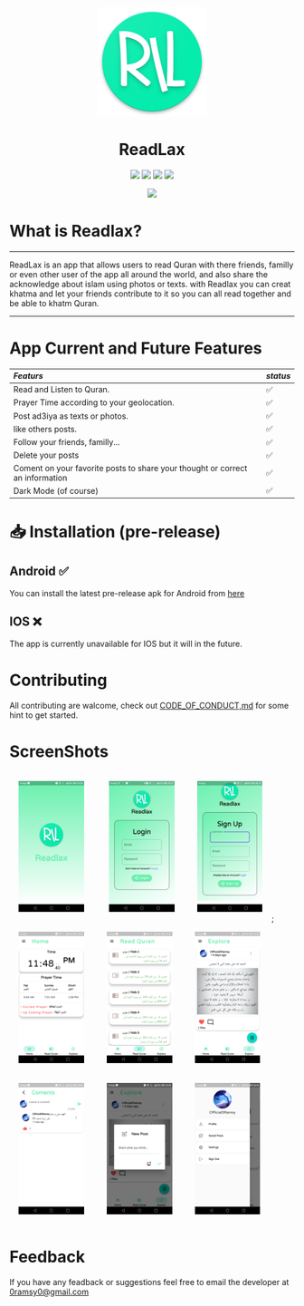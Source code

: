 <p align="center">
  <img src="https://github.com/Read-Lax/ReadLax/blob/main/assets/app_logo.png" alt="ReadLax">
</p>
<h1 align="center">ReadLax</h1>
<p align="center">
  <a>
    <img src="https://img.shields.io/badge/status-devlopment-red">
  </a>
  <a>
    <img src="https://img.shields.io/github/forks/Read-Lax/ReadLax?color=orange&style=plastic">
  </a>
  <a>
    <img src="https://img.shields.io/github/stars/Read-Lax/ReadLax?color=green?style=plastic">
  </a>
  <a>
    <img src="https://img.shields.io/github/license/Read-Lax/ReadLax?color=violet&style=plastic">
  </a>
</p>
<p align="center">
  <a>
    <img src="https://img.shields.io/badge/Android-3DDC84?style=for-the-badge&logo=android&logoColor=white">
   </a>  
</p>

# What is Readlax?

***
ReadLax is an app that allows users to read Quran with there friends, familly or even other user of the app all around the world, and also share the acknowledge about islam using photos or texts.
with Readlax you can creat khatma and let your friends contribute to it so you can all read together and be able to khatm Quran.
***
# App Current and Future Features

| *Featurs*    | *status*     |
| :-------- | :--------------------------------------- | 
| Read and Listen to Quran.                       | ✅ |
| Prayer Time according to your geolocation.      | ✅ |
| Post ad3iya as texts or photos.                 | ✅ |
| like others posts.                              | ✅ |
| Follow your friends, familly...                 | ✅ |
| Delete your posts |✅ |
| Coment on your favorite posts to share your thought or correct an information| ✅ |
| Dark Mode (of course)| ✅ |

# 📥 Installation (pre-release)

<h2>Android ✅ </h2>


You can install the latest pre-release apk for Android from [here](https://github.com/0RaMsY0/ReadLax/releases)

<h2>IOS ❌</h3>

The app is currently unavailable for IOS but it will in the future.

# Contributing

All contributing are walcome, check out [CODE_OF_CONDUCT,md](CODE_OF_CONDUCT.md) for some hint to get started.

# ScreenShots
<img src="https://github.com/Read-Lax/ReadLax/blob/main/assets/Screenshot_20220814-235005.png?raw=true" style="width: 23%;margin:16px;" />&nbsp;&nbsp;
<img src="https://github.com/Read-Lax/ReadLax/blob/main/assets/Screenshot_20220814-235125.png?raw=true" style="width: 23%;margin:16px;" />&nbsp;&nbsp;<img src="https://github.com/Read-Lax/ReadLax/blob/main/assets/Screenshot_20220815-001919.png?raw=true" style="width: 23%;margin:16px;" />;<img src="https://github.com/Read-Lax/ReadLax/blob/main/assets/Screenshot_20220814-234843.png?raw=true" style="width: 23%;margin:16px;" />&nbsp;&nbsp;<img src="https://github.com/Read-Lax/ReadLax/blob/main/assets/Screenshot_20220814-234847.png?raw=true" style="width: 23%;margin:16px;" />&nbsp;&nbsp;<img src="https://github.com/Read-Lax/ReadLax/blob/main/assets/Screenshot_20220814-234935.png?raw=true" style="width: 23%;margin:16px;" />&nbsp;&nbsp;<img src="https://github.com/Read-Lax/ReadLax/blob/main/assets/Screenshot_20220814-234939.png?raw=true" style="width: 23%;margin:16px;" />&nbsp;&nbsp;<img src="https://github.com/Read-Lax/ReadLax/blob/main/assets/Screenshot_20220814-234946.png?raw=true" style="width: 23%;margin:16px;" />&nbsp;&nbsp;<img src="https://github.com/Read-Lax/ReadLax/blob/main/assets/Screenshot_20220814-234950.png?raw=true" style="width: 23%;margin:16px;" />&nbsp;&nbsp;

# Feedback

If you have any feadback or suggestions feel free to email the developer at 0ramsy0@gmail.com
